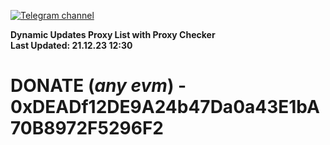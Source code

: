 [![Telegram channel](https://img.shields.io/endpoint?url=https://runkit.io/damiankrawczyk/telegram-badge/branches/master?url=https://t.me/n4z4v0d)](https://t.me/n4z4v0d) 

**Dynamic Updates Proxy List with Proxy Checker**  
**Last Updated: 21.12.23 12:30**

# DONATE (_any evm_) - 0xDEADf12DE9A24b47Da0a43E1bA70B8972F5296F2

